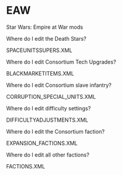 # EAW
Star Wars: Empire at War mods

Where do I edit the Death Stars?

SPACEUNITSSUPERS.XML

Where do I edit Consortium Tech Upgrades?

BLACKMARKETITEMS.XML

Where do I edit Consortium slave infantry?

CORRUPTION_SPECIAL_UNITS.XML

Where do I edit difficulty settings?

DIFFICULTYADJUSTMENTS.XML

Where do I edit the Consortium faction?

EXPANSION_FACTIONS.XML

Where do I edit all other factions?

FACTIONS.XML

